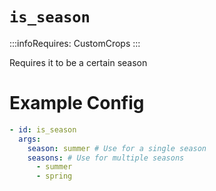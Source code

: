 # `is_season`
:::infoRequires:
CustomCrops
:::

Requires it to be a certain season
# Example Config
```yaml
- id: is_season
  args:
	season: summer # Use for a single season
    seasons: # Use for multiple seasons
	  - summer
	  - spring
```
